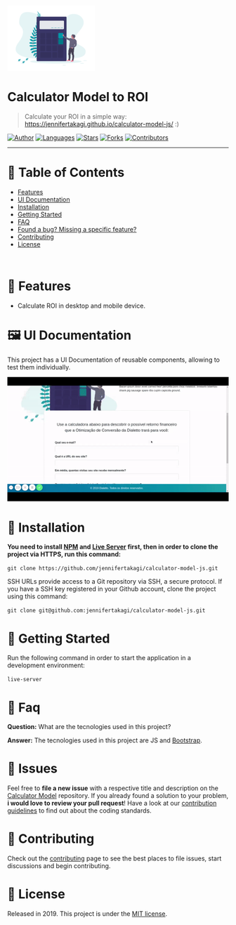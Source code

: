 <p align="left">
   <img src="docs/logo.png" width="200"/>
</p>

# Calculator Model to ROI

> Calculate your ROI in a simple way: https://jennifertakagi.github.io/calculator-model-js/ :)

[![Author](https://img.shields.io/badge/author-jennifertakagi-ff9000?style=flat-square)](https://github.com/jennifertakagi)
[![Languages](https://img.shields.io/github/languages/count/jennifertakagi/calculator-model-js?color=%23ff9000&style=flat-square)](#)
[![Stars](https://img.shields.io/github/stars/jennifertakagi/calculator-model-js?color=ff9000&style=flat-square)](https://github.com/jennifertakagi/calculator-model-js/stargazers)
[![Forks](https://img.shields.io/github/forks/jennifertakagi/calculator-model-js?color=%23ff9000&style=flat-square)](https://github.com/jennifertakagi/calculator-model-js/network/members)
[![Contributors](https://img.shields.io/github/contributors/jennifertakagi/calculator-model-js?color=ff9000&style=flat-square)](https://github.com/jennifertakagi/calculator-model-js/graphs/contributors)

---

# :pushpin: Table of Contents

* [Features](#rocket-features)
* [UI Documentation](#framed_picture-ui-documentation)
* [Installation](#construction_worker-installation)
* [Getting Started](#runner-getting-started)
* [FAQ](#postbox-faq)
* [Found a bug? Missing a specific feature?](#bug-issues)
* [Contributing](#tada-contributing)
* [License](#closed_book-license)

<br />

# :rocket: Features

* Calculate ROI in desktop and mobile device.

# :framed_picture: UI Documentation
This project has a UI Documentation of reusable components, allowing to test them individually.

<p align="left">
   <img src="docs/calculator-model.gif" />
</p>

# :construction_worker: Installation

**You need to install [NPM](https://www.npmjs.com/) and [Live Server](https://www.npmjs.com/package/live-server) first, then in order to clone the project via HTTPS, run this command:**

```git clone https://github.com/jennifertakagi/calculator-model-js.git```

SSH URLs provide access to a Git repository via SSH, a secure protocol. If you have a SSH key registered in your Github account, clone the project using this command:

```git clone git@github.com:jennifertakagi/calculator-model-js.git```

# :runner: Getting Started

Run the following command in order to start the application in a development environment:

```live-server```

# :postbox: Faq

**Question:** What are the tecnologies used in this project?

**Answer:** The tecnologies used in this project are JS and [Bootstrap](https://getbootstrap.com/).

# :bug: Issues

Feel free to **file a new issue** with a respective title and description on the [Calculator Model](https://github.com/jennifertakagi/calculator-model-js/issues) repository. If you already found a solution to your problem, **i would love to review your pull request**! Have a look at our [contribution guidelines](https://github.com/jennifertakagi/calculator-model-js/blob/master/CONTRIBUTING.md) to find out about the coding standards.

# :tada: Contributing

Check out the [contributing](https://github.com/jennifertakagi/calculator-model-js/blob/master/CONTRIBUTING.md) page to see the best places to file issues, start discussions and begin contributing.

# :closed_book: License

Released in 2019.
This project is under the [MIT license](https://github.com/jennifertakagi/calculator-model-js/master/LICENSE).
